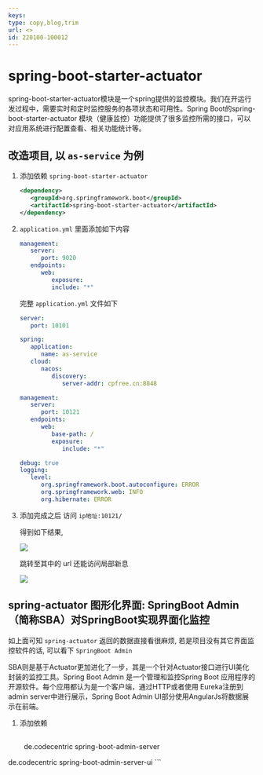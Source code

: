 ```yaml
---
keys: 
type: copy,blog,trim
url: <>
id: 220100-100012
---
```


# spring-boot-starter-actuator

spring-boot-starter-actuator模块是一个spring提供的监控模块。我们在开运行发过程中，需要实时和定时监控服务的各项状态和可用性。Spring Boot的spring-boot-starter-actuator 模块（健康监控）功能提供了很多监控所需的接口，可以对应用系统进行配置查看、相关功能统计等。

## 改造项目, 以 `as-service` 为例

1. 添加依赖 `spring-boot-starter-actuator`

   ```xml
   <dependency>
      <groupId>org.springframework.boot</groupId>
      <artifactId>spring-boot-starter-actuator</artifactId>
   </dependency>
   ```

2. `application.yml` 里面添加如下内容

   ```yaml
   management:
      server:
         port: 9020
      endpoints:
         web:
            exposure:
            include: "*"
   ```

   完整 `application.yml` 文件如下

   ```yml
   server:
      port: 10101

   spring:
      application:
         name: as-service
      cloud:
         nacos:
            discovery:
               server-addr: cpfree.cn:8848

   management:
      server:
         port: 10121
      endpoints:
         web:
            base-path: /
            exposure:
               include: "*"

   debug: true
   logging:
      level:
         org.springframework.boot.autoconfigure: ERROR
         org.springframework.web: INFO
         org.hibernate: ERROR
   ```

3. 添加完成之后 访问 `ip地址:10121/`

   得到如下结果, 

   ![](https://gitee.com/cpfree/picture-warehouse/raw/master/devops-note/1642492880494.png)

   跳转至其中的 url 还能访问局部新息

   ![](https://gitee.com/cpfree/picture-warehouse/raw/master/devops-note/1642492994513.png)


## spring-actuator 图形化界面: SpringBoot Admin（简称SBA）对SpringBoot实现界面化监控

如上面可知 `spring-actuator` 返回的数据直接看很麻烦, 若是项目没有其它界面监控软件的话, 可以看下 `SpringBoot Admin`

SBA则是基于Actuator更加进化了一步，其是一个针对Actuator接口进行UI美化封装的监控工具。Spring Boot Admin 是一个管理和监控Spring Boot 应用程序的开源软件。每个应用都认为是一个客户端，通过HTTP或者使用 Eureka注册到admin server中进行展示，Spring Boot Admin UI部分使用AngularJs将数据展示在前端。

1. 添加依赖

   ```xml
　　<!--SBA Server-->
   <dependency>
      <groupId>de.codecentric</groupId>
      <artifactId>spring-boot-admin-server</artifactId>
   </dependency>
   <!--SBA Server UI-->
   <dependency>
      <groupId>de.codecentric</groupId>
      <artifactId>spring-boot-admin-server-ui</artifactId>
   </dependency>
   ```
